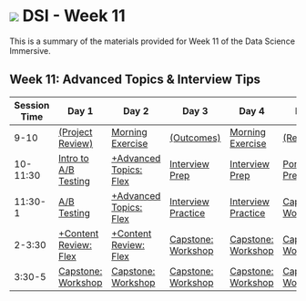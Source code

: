 # ![](https://ga-dash.s3.amazonaws.com/production/assets/logo-9f88ae6c9c3871690e33280fcf557f33.png) DSI - Week 11

This is a summary of the materials provided for Week 11 of the Data Science Immersive.

## Week 11: Advanced Topics & Interview Tips

Session Time | Day 1 | Day 2 | Day 3 | Day 4 | Day 5
 --- | --- | --- | --- | ---  | ---
9-10 | [(Project Review)][11-1A]          | [Morning Exercise][11-2A]        | [(Outcomes)][11-3A]         | [Morning Exercise][11-4A]     | [(Reflection)][11-5A]
10-11:30 | [Intro to A/B Testing][11-1B]  | [+Advanced Topics: Flex][11-2B]  | [Interview Prep][11-3B]     | [Interview Prep][11-4B]       | [Portfolio Prep][11-5B]
11:30-1 | [A/B Testing][11-1C]            | [+Advanced Topics: Flex][11-2C]  | [Interview Practice][11-3C] | [Interview Practice][11-4C]   | [Capstone: Workshop][11-5C]
2-3:30 | [+Content Review: Flex][11-1D]   | [+Content Review: Flex][11-2D]   | [Capstone: Workshop][11-3D] | [Capstone: Workshop][11-4D]   | [Capstone: Workshop][11-5D]
3:30-5 | [Capstone: Workshop][11-1E]      | [Capstone: Workshop][11-2E]      | [Capstone: Workshop][11-3E] | [Capstone: Workshop][11-4E]   | [Capstone: Workshop][11-5E]


[11-1A]: ../instructor-contributions/
[11-1B]: 1.1-lesson
[11-1C]: 1.2-lab
[11-1D]: 1.3-flex
[11-1E]: ../../03-projects/02-projects-capstone/part-04/
[11-1F]: ./instructor-contributions/

[11-2A]: ./instructor-contributions/
[11-2B]: 2.1-flex
[11-2C]: 2.2-flex
[11-2D]: 2.3-flex
[11-2E]: ../../03-projects/02-projects-capstone/part-04/
[11-2F]: ./instructor-contributions/

[11-3A]: #
[11-3B]: 3.1-lesson
[11-3C]: 3.2-lab
[11-3D]: ../../03-projects/02-projects-capstone/part-04/
[11-3E]: ../../03-projects/02-projects-capstone/part-04/
[11-3F]: ./instructor-contributions/

[11-4A]: ./instructor-contributions/
[11-4B]: 4.1-lesson
[11-4C]: 4.2-lab
[11-4D]: ../../03-projects/02-projects-capstone/part-04/
[11-4E]: ../../03-projects/02-projects-capstone/part-04/
[11-4F]: ./instructor-contributions/

[11-5A]: ../recurring-materials/reflection
[11-5B]: 5.1-lesson
[11-5C]: ../../03-projects/02-projects-capstone/part-04/
[11-5D]: ../../03-projects/02-projects-capstone/part-04/
[11-5E]: ../../03-projects/02-projects-capstone/part-04/
[11-5F]: ./instructor-contributions/
